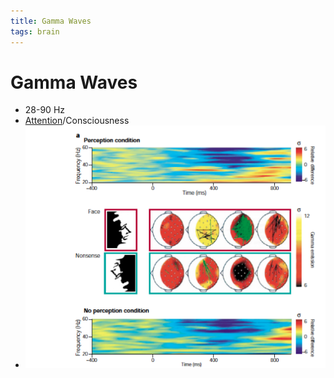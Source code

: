 ```yaml
---
title: Gamma Waves
tags: brain
---
```


# Gamma Waves
- 28-90 Hz
- [Attention](Attention.md)/Consciousness
- ![im](assets/Pasted%20Image%2020220502161142.png)

































































































